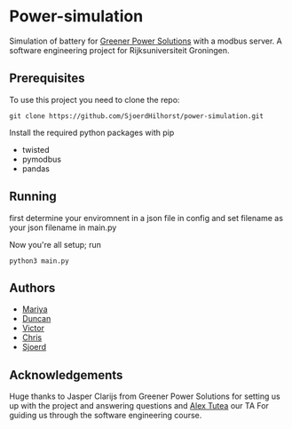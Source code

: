# Power-simulation
Simulation of battery for [Greener Power Solutions](https://www.gogreener.eu/) with a modbus server.
A software engineering project for Rijksuniversiteit Groningen.

## Prerequisites
To use this project you need to clone the repo:
```
git clone https://github.com/SjoerdHilhorst/power-simulation.git
```

Install the required python packages with pip
- twisted
- pymodbus
- pandas

## Running
first determine your enviromnent in a json file in config
and set filename as your json filename in main.py 

Now you're all setup; run
```
python3 main.py
```

## Authors
* [Mariya](https://github.com/m-ariya)
* [Duncan](https://github.com/dusty1997)
* [Victor](https://github.com/vicimikul)
* [Chris](https://github.com/chrisw889)
* [Sjoerd](https://github.com/SjoerdHilhorst)

## Acknowledgements
Huge thanks to Jasper Clarijs from Greener Power Solutions for setting us up with the project and answering questions
and [Alex Tutea](https://github.com/alextutea) our TA For guiding us through the software engineering course.
